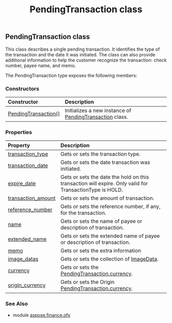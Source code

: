 ﻿---
title: PendingTransaction class
second_title: Aspose.Finance for Python via .NET API References
description: 
type: docs
weight: 720
url: /python-net/aspose.finance.ofx/pendingtransaction/
is_root: false
---

## PendingTransaction class

This class describes a single pending transaction. It identifies the type of the transaction and the date it was initiated. The class can also provide additional information to help the customer recognize the transaction: check number, payee name, and memo.



The PendingTransaction type exposes the following members:

### Constructors
| Constructor | Description |
| :- | :- |
| [PendingTransaction()](/finance/python-net/aspose.finance.ofx/pendingtransaction/__init__/#) | Initializes a new instance of [PendingTransaction](/finance/python-net/aspose.finance.ofx/pendingtransaction) class. |


### Properties
| Property | Description |
| :- | :- |
| [transaction_type](/finance/python-net/aspose.finance.ofx/pendingtransaction/transaction_type) | Gets or sets the transaction type. |
| [transaction_date](/finance/python-net/aspose.finance.ofx/pendingtransaction/transaction_date) | Gets or sets the date transaction was initiated. |
| [expire_date](/finance/python-net/aspose.finance.ofx/pendingtransaction/expire_date) | Gets or sets the date the hold on this transaction will expire. Only valid for TransactionType is HOLD. |
| [transaction_amount](/finance/python-net/aspose.finance.ofx/pendingtransaction/transaction_amount) | Gets or sets the amount of transaction. |
| [reference_number](/finance/python-net/aspose.finance.ofx/pendingtransaction/reference_number) | Gets or sets the reference number, if any, for the transaction. |
| [name](/finance/python-net/aspose.finance.ofx/pendingtransaction/name) | Gets or sets the name of payee or description of transaction. |
| [extended_name](/finance/python-net/aspose.finance.ofx/pendingtransaction/extended_name) | Gets or sets the extended name of payee or description of transaction. |
| [memo](/finance/python-net/aspose.finance.ofx/pendingtransaction/memo) | Gets or sets the extra information |
| [image_datas](/finance/python-net/aspose.finance.ofx/pendingtransaction/image_datas) | Gets or sets the collection of [ImageData](/finance/python-net/aspose.finance.ofx/imagedata). |
| [currency](/finance/python-net/aspose.finance.ofx/pendingtransaction/currency) | Gets or sets the [PendingTransaction.currency](/finance/python-net/aspose.finance.ofx/pendingtransaction#currency). |
| [origin_currency](/finance/python-net/aspose.finance.ofx/pendingtransaction/origin_currency) | Gets or sets the Origin [PendingTransaction.currency](/finance/python-net/aspose.finance.ofx/pendingtransaction#currency). |


### See Also

* module [aspose.finance.ofx](../)
